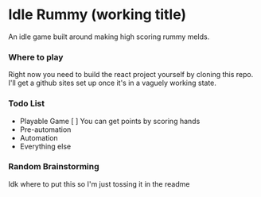 # Idle Rummy (working title)

An idle game built around making high scoring rummy melds.

### Where to play

Right now you need to build the react project yourself by cloning this repo. I'll get a github sites set up once it's in a vaguely working state.

### Todo List
 * Playable Game
 [ ] You can get points by scoring hands
 * Pre-automation
 * Automation
 * Everything else

### Random Brainstorming
Idk where to put this so I'm just tossing it in the readme
